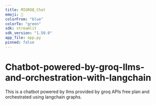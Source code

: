 ```yaml
---
title: MIGROQ_Chat
emoji: 🤖
colorFrom: "blue"
colorTo: "green"
sdk: streamlit
sdk_version: "1.50.0"
app_file: app.py
pinned: false
---
```


# Chatbot-powered-by-groq-llms-and-orchestration-with-langchain
This is a chatbot powered by llms provided by groq APIs free plan and orchestrated using langchain graphs. 

